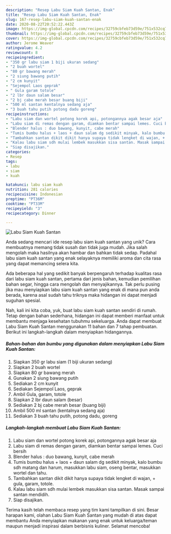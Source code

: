 ```yaml
---
description: "Resep Labu Siam Kuah Santan, Enak"
title: "Resep Labu Siam Kuah Santan, Enak"
slug: 167-resep-labu-siam-kuah-santan-enak
date: 2020-08-22T20:52:22.443Z
image: https://img-global.cpcdn.com/recipes/32759cbfeb73d59e/751x532cq70/labu-siam-kuah-santan-foto-resep-utama.jpg
thumbnail: https://img-global.cpcdn.com/recipes/32759cbfeb73d59e/751x532cq70/labu-siam-kuah-santan-foto-resep-utama.jpg
cover: https://img-global.cpcdn.com/recipes/32759cbfeb73d59e/751x532cq70/labu-siam-kuah-santan-foto-resep-utama.jpg
author: Jerome Weaver
ratingvalue: 4.2
reviewcount: 8
recipeingredient:
- "350 gr labu siam 1 biji ukuran sedang"
- "2 buah wortel"
- "80 gr bawang merah"
- "2 siung bawang putih"
- "2 cm kunyit"
- "Sejempol Laos geprak"
- " Gula garam totole"
- "2 lbr daun salam besar"
- "2 bj cabe merah besar buang biji"
- "500 ml santan kentalnya sedang aja"
- "3 buah tahu putih potong dadu goreng"
recipeinstructions:
- "Labu siam dan wortel potong korek api, potongannya agak besar aja"
- "Labu siam di remas dengan garam, diamkan bentar sampai lemes. Cuci bersih"
- "Blender halus : duo bawang, kunyit, cabe merah"
- "Tumis bumbu halus + laos + daun salam dg sedikit minyak, kalo bumbu sdh matang dan harum, masukkan labu siam, oseng bentar, masukkan wortel dan tahu."
- "Tambahkan santan dikit dikit hanya supaya tidak lengket di wajan, + gula, garam, totole."
- "Kalau labu siam sdh mulai lembek masukkan sisa santan. Masak sampai santan mendidih."
- "Siap disajikan."
categories:
- Resep
tags:
- labu
- siam
- kuah

katakunci: labu siam kuah 
nutrition: 281 calories
recipecuisine: Indonesian
preptime: "PT36M"
cooktime: "PT33M"
recipeyield: "3"
recipecategory: Dinner

---
```



![Labu Siam Kuah Santan](https://img-global.cpcdn.com/recipes/32759cbfeb73d59e/751x532cq70/labu-siam-kuah-santan-foto-resep-utama.jpg)

Anda sedang mencari ide resep labu siam kuah santan yang unik? Cara membuatnya memang tidak susah dan tidak juga mudah. Jika salah mengolah maka hasilnya akan hambar dan bahkan tidak sedap. Padahal labu siam kuah santan yang enak selayaknya memiliki aroma dan cita rasa yang dapat memancing selera kita.

Ada beberapa hal yang sedikit banyak berpengaruh terhadap kualitas rasa dari labu siam kuah santan, pertama dari jenis bahan, kemudian pemilihan bahan segar, hingga cara mengolah dan menyajikannya. Tak perlu pusing jika mau menyiapkan labu siam kuah santan yang enak di mana pun anda berada, karena asal sudah tahu triknya maka hidangan ini dapat menjadi suguhan spesial.




Nah, kali ini kita coba, yuk, buat labu siam kuah santan sendiri di rumah. Tetap dengan bahan sederhana, hidangan ini dapat memberi manfaat untuk membantu menjaga kesehatan tubuhmu sekeluarga. Anda dapat membuat Labu Siam Kuah Santan menggunakan 11 bahan dan 7 tahap pembuatan. Berikut ini langkah-langkah dalam menyiapkan hidangannya.

<!--inarticleads1-->

##### Bahan-bahan dan bumbu yang digunakan dalam menyiapkan Labu Siam Kuah Santan:

1. Siapkan 350 gr labu siam (1 biji ukuran sedang)
1. Siapkan 2 buah wortel
1. Siapkan 80 gr bawang merah
1. Gunakan 2 siung bawang putih
1. Sediakan 2 cm kunyit
1. Sediakan Sejempol Laos, geprak
1. Ambil  Gula, garam, totole
1. Siapkan 2 lbr daun salam (besar)
1. Sediakan 2 bj cabe merah besar (buang biji)
1. Ambil 500 ml santan (kentalnya sedang aja)
1. Sediakan 3 buah tahu putih, potong dadu, goreng




<!--inarticleads2-->

##### Langkah-langkah membuat Labu Siam Kuah Santan:

1. Labu siam dan wortel potong korek api, potongannya agak besar aja
1. Labu siam di remas dengan garam, diamkan bentar sampai lemes. Cuci bersih
1. Blender halus : duo bawang, kunyit, cabe merah
1. Tumis bumbu halus + laos + daun salam dg sedikit minyak, kalo bumbu sdh matang dan harum, masukkan labu siam, oseng bentar, masukkan wortel dan tahu.
1. Tambahkan santan dikit dikit hanya supaya tidak lengket di wajan, + gula, garam, totole.
1. Kalau labu siam sdh mulai lembek masukkan sisa santan. Masak sampai santan mendidih.
1. Siap disajikan.




Terima kasih telah membaca resep yang tim kami tampilkan di sini. Besar harapan kami, olahan Labu Siam Kuah Santan yang mudah di atas dapat membantu Anda menyiapkan makanan yang enak untuk keluarga/teman maupun menjadi inspirasi dalam berbisnis kuliner. Selamat mencoba!
